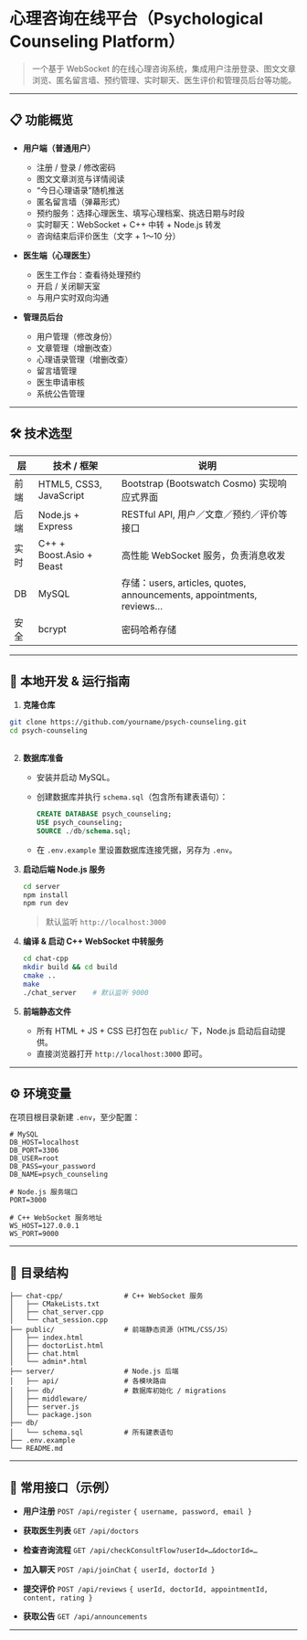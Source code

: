 
# 心理咨询在线平台（Psychological Counseling Platform）

> 一个基于 WebSocket 的在线心理咨询系统，集成用户注册登录、图文文章浏览、匿名留言墙、预约管理、实时聊天、医生评价和管理员后台等功能。  

---

## 📋 功能概览

- **用户端（普通用户）**  
  - 注册 / 登录 / 修改密码  
  - 图文文章浏览与详情阅读  
  - “今日心理语录”随机推送  
  - 匿名留言墙（弹幕形式）  
  - 预约服务：选择心理医生、填写心理档案、挑选日期与时段  
  - 实时聊天：WebSocket + C++ 中转 + Node.js 转发  
  - 咨询结束后评价医生（文字 + 1～10 分）  

- **医生端（心理医生）**  
  - 医生工作台：查看待处理预约  
  - 开启 / 关闭聊天室  
  - 与用户实时双向沟通  

- **管理员后台**  
  - 用户管理（修改身份）  
  - 文章管理（增删改查）  
  - 心理语录管理（增删改查）  
  - 留言墙管理  
  - 医生申请审核  
  - 系统公告管理  

---

## 🛠️ 技术选型

| 层   | 技术 / 框架                   | 说明                                                                 |
| ---- | ----------------------------- | -------------------------------------------------------------------- |
| 前端 | HTML5, CSS3, JavaScript       | Bootstrap (Bootswatch Cosmo) 实现响应式界面                          |
| 后端 | Node.js + Express             | RESTful API, 用户／文章／预约／评价等接口                             |
| 实时 | C++ + Boost.Asio + Beast      | 高性能 WebSocket 服务，负责消息收发                                 |
| DB   | MySQL                         | 存储：users, articles, quotes, announcements, appointments, reviews… |
| 安全 | bcrypt                        | 密码哈希存储                                                         |

---

## 🚀 本地开发 & 运行指南

1. **克隆仓库**  
 ```bash
 git clone https://github.com/yourname/psych-counseling.git
 cd psych-counseling
   
````

2. **数据库准备**

   * 安装并启动 MySQL。
   * 创建数据库并执行 `schema.sql`（包含所有建表语句）：

     ```sql
     CREATE DATABASE psych_counseling;
     USE psych_counseling;
     SOURCE ./db/schema.sql;
     ```
   * 在 `.env.example` 里设置数据库连接凭据，另存为 `.env`。

3. **启动后端 Node.js 服务**

   ```bash
   cd server
   npm install
   npm run dev
   ```

   > 默认监听 `http://localhost:3000`

4. **编译 & 启动 C++ WebSocket 中转服务**

   ```bash
   cd chat-cpp
   mkdir build && cd build
   cmake ..
   make
   ./chat_server    # 默认监听 9000
   ```

5. **前端静态文件**

   * 所有 HTML + JS + CSS 已打包在 `public/` 下，Node.js 启动后自动提供。
   * 直接浏览器打开 `http://localhost:3000` 即可。

---

## ⚙️ 环境变量

在项目根目录新建 `.env`，至少配置：

```dotenv
# MySQL
DB_HOST=localhost
DB_PORT=3306
DB_USER=root
DB_PASS=your_password
DB_NAME=psych_counseling

# Node.js 服务端口
PORT=3000

# C++ WebSocket 服务地址
WS_HOST=127.0.0.1
WS_PORT=9000
```

---

## 📝 目录结构

```
├── chat-cpp/               # C++ WebSocket 服务
│   ├── CMakeLists.txt
│   ├── chat_server.cpp
│   └── chat_session.cpp
├── public/                 # 前端静态资源（HTML/CSS/JS）
│   ├── index.html
│   ├── doctorList.html
│   ├── chat.html
│   └── admin*.html
├── server/                 # Node.js 后端
│   ├── api/                # 各模块路由
│   ├── db/                 # 数据库初始化 / migrations
│   ├── middleware/
│   ├── server.js
│   └── package.json
├── db/
│   └── schema.sql          # 所有建表语句
├── .env.example
└── README.md
```

---

## 📖 常用接口（示例）

* **用户注册**
  `POST /api/register`
  `{ username, password, email }`

* **获取医生列表**
  `GET /api/doctors`

* **检查咨询流程**
  `GET /api/checkConsultFlow?userId=…&doctorId=…`

* **加入聊天**
  `POST /api/joinChat`
  `{ userId, doctorId }`

* **提交评价**
  `POST /api/reviews`
  `{ userId, doctorId, appointmentId, content, rating }`

* **获取公告**
  `GET /api/announcements`



---
